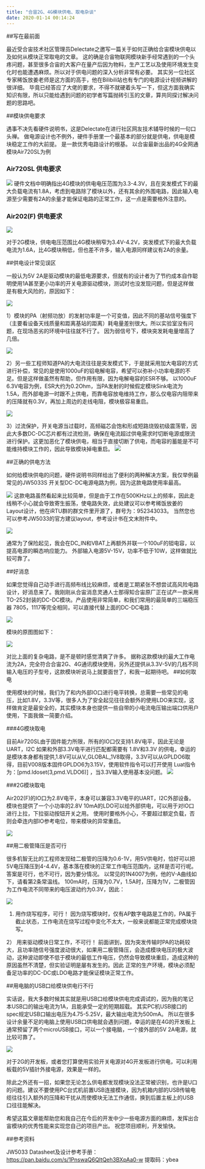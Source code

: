 ```yaml
---
title: "合宙2G、4G模块供电、取电杂谈"
date: 2020-01-14 00:14:24
---
```


##写在最前面

最近受合宙技术社区管理员Delectate之邀写一篇关于如何正确给合宙模块供电以及如何从模块正常取电的文章。 这的确是合宙物联网模块新手经常遇到的一个头疼问题，甚至很多合宙的大客户在量产后因为物料，生产工艺以及使用环境发生变化时也能遭遇麻烦。所以对于供电问题的深入分析非常有必要。 其实另一位社区专家稀饭放姜老师是这方面的高手，他在Bilibili站也有专门的电源设计视频讲解的很详细。 毕竟已经答应了大佬的要求，不得不就硬着头写一下，但这方面我确实知识有限，所以只能给遇到问题的初学者写篇抛砖引玉的文章，算共同探讨解决问题的思路吧。

##模块供电要求

遇事不决先看硬件说明书，这是Delectate在进行社区网友技术辅导时候的一句口头禅。 做电源设计也不例外，硬件手册里一个最基本的部分就是供电，供电是模块稳定工作的大前提。 是一款优秀电路设计的根基。 以合宙最新出品的4G全网通模块Air720SL为例

### Air720SL 供电要求
![](http://doc.openluat.com/api/static/editormd/php/../uploads/5_87127.jpg)
硬件文档中明确指出4G模块的供电电压范围为3.3-4.3V，且在突发模式下的最大负载电流有1.8A，考虑到电路除了模块以外，还有其余的外围电路，因此输入电源至少需要有2A的余量才能保证电路的正常工作，这一点是需要格外注意的。

### Air202(F) 供电要求
![](http://doc.openluat.com/api/static/editormd/php/../uploads/5_13680.jpg)

对于2G模块，供电电压范围比4G模块稍窄为3.4V-4.2V，突发模式下的最大负载电流为1.6A，比4G模块稍低，但也差不许多，输入电源同样建议有2A的余量。

##供电设计常见误区

一般认为5V 2A是驱动模块的最低电源要求，但就有的设计者为了节约成本自作聪明使用1A甚至更小功率的开关电源驱动模块，测试时也没发现问题，但是这样做是有极大风险的，原因如下：

![](http://doc.openluat.com/api/static/editormd/php/../uploads/5_80096.jpg)

1）模块的PA（射频功放）的发射功率是一个可变值，因此不同的基站信号强度下（主要看设备天线质量和距离基站的距离）耗电量差别很大。所以实验室没有问题，在现场恶劣的环境中往往就不行了。 因为弱信号下，模块突发耗电量增高了几倍。

![](http://doc.openluat.com/api/static/editormd/php/../uploads/5_34167.jpg)

2）另一些工程师知道PA的大电流往往是突发模式下，于是就采用加大电容的方式进行补偿，常见的是使用1000uF的铝电解电容，希望可以弥补小功率电源的不足。但是这样做虽然有帮助，但作用有限，因为电解电容的ESR不够。 以1000uF 6.3V电容为例，ESR大约为0.2Ohm，当PA发射的时候假定模块Sink电流为1.5A，而外部电源一时跟不上供电，而靠电容放电维持工作，那么仅电容内阻带来的压降就有0.3V，再加上周边的走线电阻，模块极容易重启。

![](http://doc.openluat.com/api/static/editormd/php/../uploads/5_62320.jpg)

3）过流保护，开关电源当过载时，高频磁芯会饱和形成短路烧毁初级震荡管，因此大多数DC-DC芯片都有过流检测，确保在电流超过供电需求时切断电源或限流进行保护。这更加恶化了模块供电，相当于直接切断了供电，而电容的蓄能是不可能维持模块工作的，因此导致模块掉电重启。
![](http://doc.openluat.com/api/static/editormd/php/../uploads/5_13436.jpg)

##正确的供电方法

如何给模块供电的问题，硬件说明书同样给出了便利的两种解决方案，我仅举例最常见的JW5033S 开关型DC-DC电源电路为例，因为这款电路使用率最高。

![](http://doc.openluat.com/api/static/editormd/php/../uploads/5_70104.jpg)
这款电路虽然看起来比较简单，但是由于工作在500KHz以上的频率，因此走线稍不小心就会导致寄生振荡，使电路失效，此处建议可以参考稀饭放姜的Layout设计，他在iRTU群的群文件里开源了，群号为：952343033。 当然您也可以参考JW5033的官方建议layout，参考设计书在文末附件中。

![](http://doc.openluat.com/api/static/editormd/php/../uploads/5_52095.jpg)

通常为了保险起见，我会在DC_IN和VBAT上再额外并联一个100uF的钽电容，以提高电源的瞬态响应能力。 外部输入电源5V-15V，功率不低于10W，这样做就比较可靠了。

##好消息

如果您觉得自己动手进行高频布线比较麻烦，或者是工期紧张不想尝试高风险电路设计，好消息来了。我刚刚从合宙消息灵通人士那得知合宙原厂正在试产一款采用TO-252封装的DC-DC模块。产品使用非常简单，和我们常用的最简单的三端稳压器 7805，1117等完全相同，可以直接代替上面的DC-DC电路：

![](http://doc.openluat.com/api/static/editormd/php/../uploads/5_15992.jpg)

模块的原图图如下：

![](http://doc.openluat.com/api/static/editormd/php/../uploads/5_84180.jpg)

对比上面的复杂电路，是不是顿时感觉清爽了许多。 据称这款模块的最大工作电流为2A，完全符合合宙2G、4G通讯模块使用，另外还提供从3.3V-5V的几档不同输入电压的子型号，这款模块听说马上就要面世了，和我一起期待吧。
##如何取电

使用模块的时候，我们为了和内外部IO口进行电平转换，总需要一些常见的电压，比如1.8V，3.3V等，很多人为了安全起见往往会额外的使用LDO来实现，这样做肯定是最安全的，其实模块本身也提供一些自带的小电流电压输出端口供用户使用，下面我做一简要介绍。

###4G模块取电

目前Air720SL由于固件能力所限，所有的IO口仅支持1.8V电平，因此无论是UART，I2C 如果和外部3.3V电平进行匹配都需要有 1.8V和3.3V 的供电，幸运的是模块本身都有提供,1.8V可以从V_GLOBAL_1V8取得，3.3V可以从GPLDO6取得，目前V008版本固件GPLDO6为3.15V，使用软件指令可以打开使用  Luat指令为：[pmd.ldoset(3,pmd.VLDO6)] ，当3.3V输入使用基本没问题。
![](http://doc.openluat.com/api/static/editormd/php/../uploads/5_99831.jpg)

###2G模块取电

Air202(F)的IO口为2.8V电平，本身可以兼容3.3V电平的UART，I2C外部设备。 模块也提供了一个小功率的2.8V 10mA的LDO可以给外部供电，可以用于对IO口进行上拉，下拉驱动按钮开关之用。 使用时要格外小心，不要超过额定负载，否则会牵连内部IO参考电位，带来模块的异常重启。

![](http://doc.openluat.com/api/static/editormd/php/../uploads/5_57222.jpg)


##用二极管降压是否可行

很多机智无比的工程师发现硅二极管的压降为0.6-1V，用5V供电时，恰好可以把5V电压降压到4-4.4V，基本落在模块的正常工作电压范围内，这样是否可行呢。答案是可行，也不可行，因为要分情况。 以常见的1N4007为例，他的V-A曲线如下，请看第2条常温线。 100mA时，压降为0.7V，1.5A时，压降为1V，二极管因为工作电流不同带来的电压波动约为0.3V，因此：

![](http://doc.openluat.com/api/static/editormd/php/../uploads/5_80713.jpg)


1) 用作烧写程序，可行！ 因为烧写模块时，仅有AP数字电路是工作的，PA属于截止状态，工作电流在烧写过程中变化不太大，一般来说都能正常完成模块烧写。

2） 用来驱动模块日常工作，不可行！ 前面讲到，因为突发传输时PA的功耗较大，且功率随信号强度波动很大，如果用二极管降压，会造成模块电压的极大波动，这种波动即使不低于模块的最低工作电压，仍然会导致模块重启，造成这种的原因虽然不清楚，但实验证明是屡有发生的。因此 正常的生产环境，模块必须配备足功率的DC-DC或LDO电路才能保证模块正常工作。

##用电脑的USB口给模块供电行不行

实话说，我大多数时候其实就是用USB口给模块供电完成调试的，因为我的笔记本USB口的输出电流为1A，且能承受一定的短期超载。 其实PC机USB接口的spec规定USB口输出电压为4.75-5.25V，最大输出电流为500mA。 所以在很多设计余量不足的电脑上使用USB口供电就会遇到问题，幸运的是在4G的开发板上通常预留了两个microUSB接口，可以一个接电脑，一个接外部的5V 2A电源，就比较可靠了。 

![](http://doc.openluat.com/api/static/editormd/php/../uploads/5_79240.jpg)

对于2G的开发板，或者您打算使用实验开关电源对4G开发板进行供电，可以利用板载的5V插针外接电源，效果是一样的。 

除此之外还有一招，如果您无论怎么供电都发现模块没法正常被识别，也许是U口的问题。建议不要使用PC台式机前置USB连接模块，因为机箱内部的USB传输电缆往往引入额外的压降和干扰从而使模块无法工作通信，换到后置主板上的USB口往往能解决。

希望这篇文章能帮助您和我自己在今后的开发中少一些电源方面的麻烦，发挥出合宙模块的优秀性能来实现您自己的项目产出。 祝您项目顺利，开发愉快。

##参考资料

JW5033 Datasheet及设计参考手册：
https://pan.baidu.com/s/1PnswaQ6QItQeh3BXpAa0-w 提取码：ybea